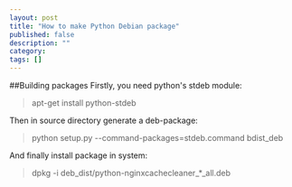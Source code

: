 ```yaml
---
layout: post
title: "How to make Python Debian package"
published: false
description: ""
category: 
tags: []
---
```


##Building packages
Firstly, you need python's stdeb module:

> apt-get install python-stdeb

Then in source directory generate a deb-package:

> python setup.py --command-packages=stdeb.command bdist_deb

And finally install package in system:

> dpkg -i deb_dist/python-nginxcachecleaner_*_all.deb
